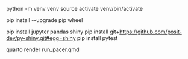 python -m venv venv
source activate venv/bin/activate

pip install --upgrade pip wheel

pip install jupyter pandas shiny
pip install git+https://github.com/posit-dev/py-shiny.git#egg=shiny
pip install pytest

quarto render run_pacer.qmd
